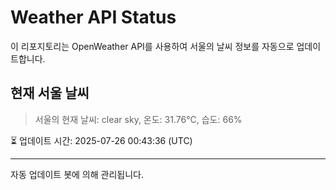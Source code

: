 
# Weather API Status

이 리포지토리는 OpenWeather API를 사용하여 서울의 날씨 정보를 자동으로 업데이트합니다.

## 현재 서울 날씨
> 서울의 현재 날씨: clear sky, 온도: 31.76°C, 습도: 66%

⏳ 업데이트 시간: 2025-07-26 00:43:36 (UTC)

---
자동 업데이트 봇에 의해 관리됩니다.
